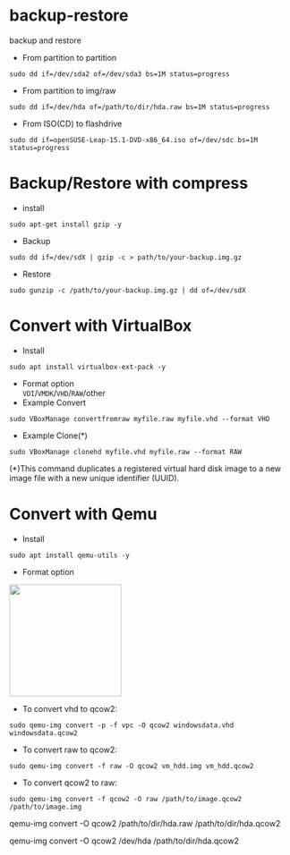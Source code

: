 # backup-restore
backup and restore
- From partition to partition <br>
```console
sudo dd if=/dev/sda2 of=/dev/sda3 bs=1M status=progress
```
- From partition to img/raw <br>
```console
sudo dd if=/dev/hda of=/path/to/dir/hda.raw bs=1M status=progress
```
- From ISO(CD) to flashdrive <br>
```console
sudo dd if=openSUSE-Leap-15.1-DVD-x86_64.iso of=/dev/sdc bs=1M status=progress
```
# Backup/Restore with compress
- install <br>
```console
sudo apt-get install gzip -y
```
- Backup <br>
```console
sudo dd if=/dev/sdX | gzip -c > path/to/your-backup.img.gz
```
- Restore <br>
```console
sudo gunzip -c /path/to/your-backup.img.gz | dd of=/dev/sdX
```

# Convert with VirtualBox
- Install <br>
```console
sudo apt install virtualbox-ext-pack -y
```
- Format option <br>
```VDI```/```VMDK```/```VHD```/```RAW```/other
- Example Convert <br>
```console
sudo VBoxManage convertfromraw myfile.raw myfile.vhd --format VHD
```
- Example Clone(*) <br>
```console
sudo VBoxManage clonehd myfile.vhd myfile.raw --format RAW
```
(*)This command duplicates a registered virtual hard disk image to a new image file with a new unique identifier (UUID).
# Convert with Qemu
- Install <br>
```console
sudo apt install qemu-utils -y
```
- Format option<br>
<img src="https://user-images.githubusercontent.com/26719371/215086857-4c76bcf4-e5b9-4692-9dab-272a457bb909.jpg" width="200">

- To convert vhd to qcow2:
```console
sudo qemu-img convert -p -f vpc -O qcow2 windowsdata.vhd windowsdata.qcow2
```
- To convert raw to qcow2:
```console
sudo qemu-img convert -f raw -O qcow2 vm_hdd.img vm_hdd.qcow2
```
- To convert qcow2 to raw:
```console
sudo qemu-img convert -f qcow2 -O raw /path/to/image.qcow2 /path/to/image.img
```
qemu-img convert -O qcow2 /path/to/dir/hda.raw /path/to/dir/hda.qcow2

qemu-img convert -O qcow2 /dev/hda /path/to/dir/hda.qcow2
